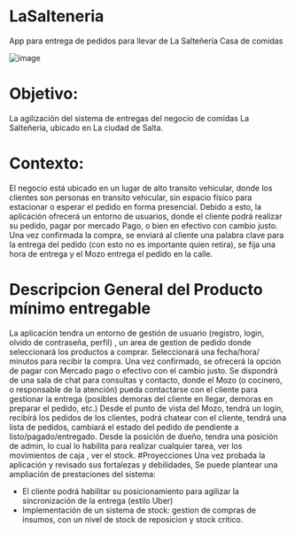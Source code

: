# LaSalteneria
App para entrega de pedidos para llevar de La Salteñería Casa de comidas

![image](https://github.com/jptuttolomondo/LaSalteneria/assets/92340417/f92a38b9-41e7-4e0d-b3ea-137199c8fbbd)


# Objetivo: 
La agilización del sistema de entregas del negocio de comidas La Salteñeria, ubicado en La ciudad de Salta.
# Contexto: 
El negocio está ubicado en un lugar de alto transito vehicular, donde los clientes son personas en transito vehicular, sin espacio físico para estacionar o esperar el pedido en forma presencial. Debido a esto, la aplicación ofrecerá un entorno de usuarios, donde el cliente podrá realizar su pedido, pagar por mercado Pago, o bien en efectivo con cambio justo. Una vez confirmada la compra, se enviará al cliente una palabra clave para la entrega del pedido (con esto no es importante quien retira), se fija una hora de entrega y el Mozo entrega el pedido en la calle.
# Descripcion General del Producto mínimo entregable
La aplicación tendra un entorno de gestión de usuario (registro, login, olvido de contraseña, perfil) , un area de gestion de pedido donde seleccionará los productos a comprar. Seleccionará una fecha/hora/ minutos para recibir la compra. Una vez confirmado, se ofrecerá la opción de pagar con Mercado pago o efectivo con el cambio justo. 
Se dispondrá de una sala de chat para consultas y contacto, donde el Mozo (o cocinero, o responsable de la atención) pueda contactarse con el cliente para gestionar la entrega (posibles demoras del cliente en llegar, demoras en preparar el pedido, etc.)
Desde el punto de vista del Mozo, tendrá un login, recibirá los pedidos de  los clientes, podrá chatear con el cliente, tendrá una lista de pedidos, cambiará el estado del pedido de pendiente a listo/pagado/entregado.
Desde la posición de dueño, tendra una posición de admin, lo cual lo habilita para realizar cualquier tarea, ver los movimientos de caja , ver el stock.
#Proyecciones
Una vez probada la aplicación y revisado sus fortalezas y debilidades, Se puede plantear una ampliación de prestaciones del sistema:
- El cliente podrá habilitar su posicionamiento para agilizar la sincronización de la entrega (estilo Uber)
- Implementación de un sistema de stock: gestion de compras de insumos, con un nivel de stock de reposicion y stock critico.
  


